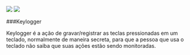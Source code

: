 [![](https://forthebadge.com/images/badges/made-with-python.svg)](https://www.python.org)
[![](https://img.shields.io/badge/Supported%20OS-Windows-blue)](https://www.microsoft.com/en-in/software-download/windows10)

###Keylogger

Keylogger é a ação de gravar/registrar as teclas pressionadas em um teclado, normalmente de maneira secreta, para que a pessoa que usa o teclado não saiba que suas ações estão sendo monitoradas.
